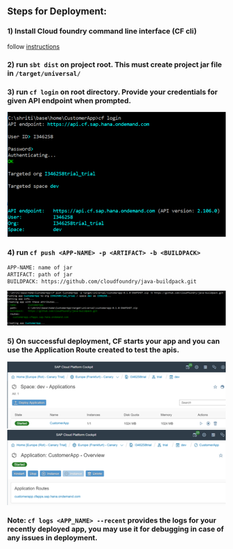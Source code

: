 ## Steps for Deployment:
### 1) Install Cloud foundry command line interface (CF cli)
follow [instructions](https://docs.cloudfoundry.org/cf-cli/install-go-cli.html)
### 2) run `sbt dist` on project root. This must create project jar file in `/target/universal/`
### 3) run `cf login` on root directory. Provide your credentials for given API endpoint when prompted.
![image11](Resources/11.%20CF%20Login.png)
### 4) run `cf push <APP-NAME> -p <ARTIFACT> -b <BUILDPACK>`
	APP-NAME: name of jar
	ARTIFACT: path of jar
	BUILDPACK: https://github.com/cloudfoundry/java-buildpack.git
![image12](Resources/12.%20CF%20Push.png)
### 5) On successful deployment, CF starts your app and you can use the Application Route created to test the apis.
![image13](Resources/13.%20App%20deployed.png)
![image14](Resources/14.%20App%20Route.png)

### Note: `cf logs <APP_NAME> --recent` provides the logs for your recently deployed app, you may use it for debugging in case of any issues in deployment. 
